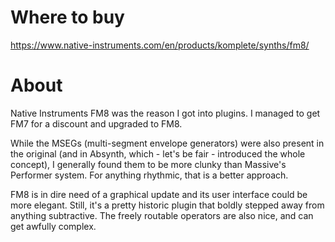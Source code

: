 # Where to buy

https://www.native-instruments.com/en/products/komplete/synths/fm8/

# About

Native Instruments FM8 was the reason I got into plugins. I managed to get FM7 for a discount and upgraded to FM8.

While the MSEGs (multi-segment envelope generators) were also present in the original (and in Absynth, which - 
let's be fair - introduced the whole concept), I generally found them to be more clunky than Massive's Performer system. For anything 
rhythmic, that is a better approach.

FM8 is in dire need of a graphical update and its user interface could be more elegant. Still, it's a pretty historic plugin that boldly
stepped away from anything subtractive. The freely routable operators are also nice, and can get awfully complex.
